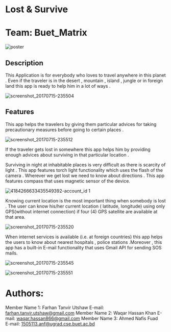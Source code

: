# Lost & Survive
# Team: Buet_Matrix

![poster](https://user-images.githubusercontent.com/18516336/28241679-e0c6d98a-69ba-11e7-966b-357cccdad4f0.png)

## Description 
This Application is for everybody who loves to travel anywhere  in this planet . Even if the traveler is in the desert , mountain , island , jungle or in foreign land this app is ready to help him in a lot of ways . 

![screenshot_20170715-235504](https://user-images.githubusercontent.com/18516336/28241684-fc65e9d8-69ba-11e7-9da8-107a178a1bcc.jpg)

 
## Features 
This app helps the travelers by giving them particular advices for taking precautionary measures before going to certain places . 

![screenshot_20170715-235512](https://user-images.githubusercontent.com/18516336/28241687-09e722ca-69bb-11e7-9647-aaa96f86a8a6.jpg)

If the traveler gets lost in somewhere this app helps him by providing enough advices about surviving in that particular location . 

Surviving in night at inhabitable places is very difficult as there is scarcity of light . This app features torch light functionality which uses the flash of the camera . 
Wherever we get lost we need to know about directions . This app features compass that uses magnetic sensor of the device. 

![4184266633435549392-account_id 1](https://user-images.githubusercontent.com/18516336/28241717-7c68c952-69bb-11e7-88b1-27938977650d.jpg)

Knowing current location is the most important thing when somebody is lost . The user can know his/her current location ( latitude, longitude)  using only GPS(without internet connection) if four (4) GPS satellite are available at that area. 

![screenshot_20170715-235520](https://user-images.githubusercontent.com/18516336/28241711-483583e6-69bb-11e7-8e5a-e31312fd92eb.jpg)


When internet services is available (i.e. at foreign countries) this app helps the users to know about nearest hospitals , police stations .Moreover , this app has a built-in E-mail functionality that uses Gmail API for sending SOS mails. 

![screenshot_20170715-235545](https://user-images.githubusercontent.com/18516336/28241713-693ed7e0-69bb-11e7-9f88-820f8e558769.jpg)

![screenshot_20170715-235551](https://user-images.githubusercontent.com/18516336/28241715-7012c4f0-69bb-11e7-88da-1ace92d6fb80.jpg)


 
# Authors: 
Member Name 1: Farhan Tanvir Utshaw 
E-mail: farhan.tanvir.utshaw@gmail.com 
Member Name 2: Waqar Hassan Khan 
E-mail: waqar.hassan866@gmail.com 
Member Name 3: Ahmed Nafis Fuad  
E-mail: 1505113.anf@ugrad.cse.buet.ac.bd 
